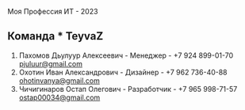 Моя Профессия ИТ - 2023
## Команда * TeyvaZ
1. Пахомов Дьулуур Алексеевич - Менеджер    - +7 924 899-01-70 pjuluur@gmail.com
2. Охотин Иван Александрович  - Дизайнер    - +7 962 736-40-88 ohotinvanya@gmail.com
3. Чичигинаров Остап Олегович - Разработчик - +7 965 998-71-57 ostap00034@gmail.com
